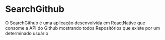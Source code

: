 # SearchGithub

O SearchGithub é  uma aplicação desenvolvida em ReactNative que consome a API do Github mostrando todos Repositórios que existe por um determinado usuário

